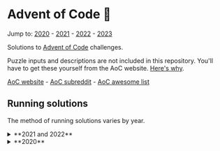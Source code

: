 # Advent of Code 🎄

Jump to: [2020](challenges/2020) - [2021](challenges/2021) - [2022](challenges/2022) - [2023](challenges/2023)

Solutions to [Advent of Code](https://adventofcode.com) challenges.

Puzzle inputs and descriptions are not included in this repository. You'll have to get these yourself from the AoC website. [Here's why](https://www.reddit.com/r/adventofcode/comments/k99rod/sharing_input_data_were_we_requested_not_to/gf2ukkf/?context=3).

[AoC website](https://adventofcode.com) - [AoC subreddit](https://www.reddit.com/r/adventofcode) - [AoC awesome list](https://github.com/Bogdanp/awesome-advent-of-code)

## Running solutions

The method of running solutions varies by year.

<details><summary>**2021 and 2022**</summary>
Solutions to other years' solutions are run via the runner program contained in [`./runtime`](./runtime).

To run a solution, run `go run github.com/codemicro/adventOfCode/runtime` and follow the on-screen prompts. Configurisation options can be seen by running with the `--help` flag.

A benchmark graph can be generated using [`generate-benchmark-graph.py`](./generate-benchmark-graph.py) as follows: `python3 generate-benchmark-graph.py <output file> <year>`.

For example, to generate a graph for the 2021 benchmarks and save it to `challenges/2021/running-times.png`, you can run `python3 generate-benchmark-graph.py challenges/2021/running-times.png 2021`.
</details>

<details><summary>**2020**</summary>
In 2020, all solutions are in Python and/or Go.

1. `cd` to the challenge directory
   eg: `cd challenges/2020/05-binaryBoarding`
2. Run the desired implementation
   * For Python, run `python3 ./py`
   * For Go, run `go run ./go`

Dependencies for 2020 challenges are not neatly defined anywhere, so determing and installing the correct ones is an exercise for the reader.
</details>
